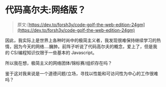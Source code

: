 # 代码高尔夫:网络版？

> 原文:[https://dev.to/forsh3y/code-golf-the-web-edition-24gm](https://dev.to/forsh3y/code-golf-the-web-edition-24gm)

因此，我实际上是世界上各种时尚中的极简主义者，我发现很难保持继续学习的热情，因为今天的网络....臃肿。前阵子听说了代码高尔夫的概念，爱上了，但是我的 CS/编程知识仅限于一些基本的 Javascript。

所以我在想，极简主义的网络团体/锦标赛/组织存在吗？

鉴于这对我来说是一个道德问题/立场，寻找以性能和可访问性为中心的工作很难吗？